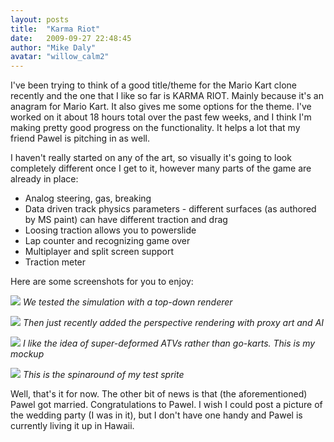 ```yaml
---
layout: posts
title:  "Karma Riot"
date:   2009-09-27 22:48:45
author: "Mike Daly"
avatar: "willow_calm2"
---
```

I've been trying to think of a good title/theme for the Mario Kart clone recently and the one that I like so far is KARMA RIOT. Mainly because it's an anagram for Mario Kart. It also gives me some options for the theme. I've worked on it about 18 hours total over the past few weeks, and I think I'm making pretty good progress on the functionality. It helps a lot that my friend Pawel is pitching in as well.

I haven't really started on any of the art, so visually it's going to look completely different once I get to it, however many parts of the game are already in place:

* Analog steering, gas, breaking
* Data driven track physics parameters - different surfaces (as authored by MS paint) can have different traction and drag
* Loosing traction allows you to powerslide
* Lap counter and recognizing game over
* Multiplayer and split screen support
* Traction meter

Here are some screenshots for you to enjoy:

![](https://content.duelingmonkeys.com/filespace/mike/karmariot_earlybuild1_512.png)
_We tested the simulation with a top-down renderer_

![](https://content.duelingmonkeys.com/filespace/mike/karmariot_earlybuild3_600.png)
_Then just recently added the perspective rendering with proxy art and AI_

![](https://content.duelingmonkeys.com/filespace/mike/karmariot_proxykart.png)
_I like the idea of super-deformed ATVs rather than go-karts. This is my mockup_

![](https://content.duelingmonkeys.com/filespace/mike/karmariot_proxyspinaround.gif)
_This is the spinaround of my test sprite_


Well, that's it for now. The other bit of news is that (the aforementioned) Pawel got married. Congratulations to Pawel. I wish I could post a picture of the wedding party (I was in it), but I don't have one handy and Pawel is currently living it up in Hawaii.
